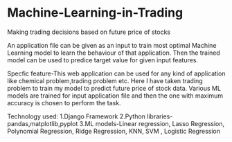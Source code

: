 # Machine-Learning-in-Trading
Making trading decisions based on future price of stocks

An application file can be given as an input to train most optimal Machine Learning model to learn the behaviour of that application.
Then the trained model can be used to predice target value for given input features.

Specfic feature-This web application can be used for any kind of application like chemical problem,trading problem etc.
Here I have taken trading problem to train my model to predict future price of stock data.
Various ML models are trained for input application file and then the one with maximum accuracy is chosen to perform the task.


Technology used:
1.Django Framework
2.Python libraries-pandas,matplotlib,pyplot
3.ML models-Linear regression, Lasso Regression, Polynomial Regression, Ridge Regression, KNN, SVM , Logistic Regression

